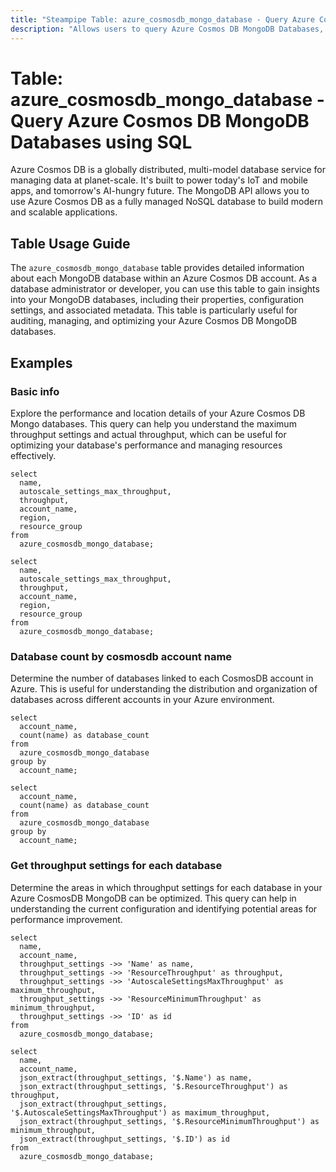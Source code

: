 ```yaml
---
title: "Steampipe Table: azure_cosmosdb_mongo_database - Query Azure Cosmos DB MongoDB Databases using SQL"
description: "Allows users to query Azure Cosmos DB MongoDB Databases, providing comprehensive details about each MongoDB database within an Azure Cosmos DB account."
---
```


# Table: azure_cosmosdb_mongo_database - Query Azure Cosmos DB MongoDB Databases using SQL

Azure Cosmos DB is a globally distributed, multi-model database service for managing data at planet-scale. It's built to power today's IoT and mobile apps, and tomorrow's AI-hungry future. The MongoDB API allows you to use Azure Cosmos DB as a fully managed NoSQL database to build modern and scalable applications.

## Table Usage Guide

The `azure_cosmosdb_mongo_database` table provides detailed information about each MongoDB database within an Azure Cosmos DB account. As a database administrator or developer, you can use this table to gain insights into your MongoDB databases, including their properties, configuration settings, and associated metadata. This table is particularly useful for auditing, managing, and optimizing your Azure Cosmos DB MongoDB databases.

## Examples

### Basic info
Explore the performance and location details of your Azure Cosmos DB Mongo databases. This query can help you understand the maximum throughput settings and actual throughput, which can be useful for optimizing your database's performance and managing resources effectively.

```sql+postgres
select
  name,
  autoscale_settings_max_throughput,
  throughput,
  account_name,
  region,
  resource_group
from
  azure_cosmosdb_mongo_database;
```

```sql+sqlite
select
  name,
  autoscale_settings_max_throughput,
  throughput,
  account_name,
  region,
  resource_group
from
  azure_cosmosdb_mongo_database;
```

### Database count by cosmosdb account name
Determine the number of databases linked to each CosmosDB account in Azure. This is useful for understanding the distribution and organization of databases across different accounts in your Azure environment.

```sql+postgres
select
  account_name,
  count(name) as database_count
from
  azure_cosmosdb_mongo_database
group by
  account_name;
```

```sql+sqlite
select
  account_name,
  count(name) as database_count
from
  azure_cosmosdb_mongo_database
group by
  account_name;
```

### Get throughput settings for each database
Determine the areas in which throughput settings for each database in your Azure CosmosDB MongoDB can be optimized. This query can help in understanding the current configuration and identifying potential areas for performance improvement.

```sql+postgres
select
  name,
  account_name,
  throughput_settings ->> 'Name' as name,
  throughput_settings ->> 'ResourceThroughput' as throughput,
  throughput_settings ->> 'AutoscaleSettingsMaxThroughput' as maximum_throughput,
  throughput_settings ->> 'ResourceMinimumThroughput' as minimum_throughput,
  throughput_settings ->> 'ID' as id
from
  azure_cosmosdb_mongo_database;
```

```sql+sqlite
select
  name,
  account_name,
  json_extract(throughput_settings, '$.Name') as name,
  json_extract(throughput_settings, '$.ResourceThroughput') as throughput,
  json_extract(throughput_settings, '$.AutoscaleSettingsMaxThroughput') as maximum_throughput,
  json_extract(throughput_settings, '$.ResourceMinimumThroughput') as minimum_throughput,
  json_extract(throughput_settings, '$.ID') as id
from
  azure_cosmosdb_mongo_database;
```